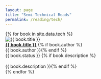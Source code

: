 ```yaml
---
layout: page
title: "Semi-Technical Reads"
permalink: /reading/tech/
---
```


<div class="reading-container">
{% for book in site.data.tech %}
<div class="reading">
    <div class="reading-img">
        <img class="book-cover" src="{{ site.url }}{{ book.image }}" alt="{{ book.title }}"/>
    </div>
    <a href="{{ book.link }}"><b>{{ book.title }}</b></a>
    {% if book.author %}<br>{{ book.author }}{% endif %}
    <br>{{ book.status }}
    {% if book.description %}<br><br>{{ book.description }}{% endif %}
</div>
{% endfor %}
</div>